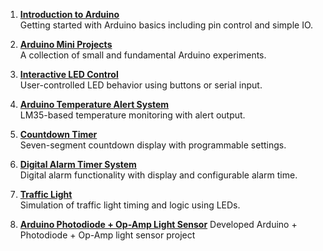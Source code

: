 
1. [**Introduction to Arduino**](https://github.com/MohsenSafari83/Hands-On-Arduino/tree/main/projects/Introduction%20to%20Arduino)  
   Getting started with Arduino basics including pin control and simple IO.
   
3. [**Arduino Mini Projects**](https://github.com/MohsenSafari83/Hands-On-Arduino/tree/main/projects/Arduino%20Mini%20Projects)  
   A collection of small and fundamental Arduino experiments.  
  
4. [**Interactive LED Control**](https://github.com/MohsenSafari83/Hands-On-Arduino/tree/main/projects/Interactive%20LED%20Control)  
   User-controlled LED behavior using buttons or serial input.  


5. [**Arduino Temperature Alert System**](https://github.com/MohsenSafari83/Hands-On-Arduino/tree/main/projects/Arduino%20Temperature%20Alert%20System)  
   LM35-based temperature monitoring with alert output.  

6. [**Countdown Timer**](https://github.com/MohsenSafari83/Hands-On-Arduino/tree/main/projects/Countdown%20timer)  
   Seven-segment countdown display with programmable settings.  

7. [**Digital Alarm Timer System**](https://github.com/MohsenSafari83/Hands-On-Arduino/tree/main/projects/Digital%20Alarm%20Timer%20System)  
   Digital alarm functionality with display and configurable alarm time.  


8. [**Traffic Light**](https://github.com/MohsenSafari83/Hands-On-Arduino/tree/main/projects/Traffic%20Light)  
   Simulation of traffic light timing and logic using LEDs.

9. [**Arduino Photodiode + Op-Amp Light Sensor**](https://github.com/MohsenSafari83/Hands-On-Arduino/tree/main/projects/signal%20amplification%20with%20Photodiode)
    Developed Arduino + Photodiode + Op-Amp light sensor project

